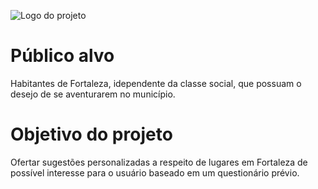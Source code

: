 ![Logo do projeto](caminho_para_a_logo)

# Público alvo 
Habitantes de Fortaleza, idependente da classe social, que possuam o desejo de se aventurarem no município.

# Objetivo do projeto
Ofertar sugestões personalizadas a respeito de lugares em Fortaleza de possível interesse para o usuário baseado em um questionário prévio.
